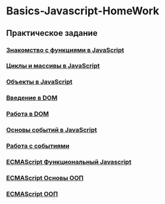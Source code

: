 # Basics-Javascript-HomeWork

## Практическое задание

### [Знакомство с функциями в JavaScript](HomeWork3/script.js)

### [Циклы и массивы в JavaScript](HomeWork4/script.js)

### [Объекты в JavaScript](HomeWork5/script.js)

### [Введение в DOM](HomeWork6/script.js)

### [Работа в DOM](HomeWork7/script.js)

### [Основы событий в JavaScript](HomeWork8/script.js)

### [Работа с событиями](HomeWork9/script.js)

### [ECMAScript Функциональный Javascript](HomeWork10/script.js)

### [ECMAScript Основы ООП](HomeWork11/script.js)

### [ECMAScript ООП](HomeWork12/script.js)